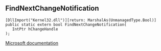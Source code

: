 ## FindNextChangeNotification

```
[DllImport("Kernel32.dll")][return: MarshalAs(UnmanagedType.Bool)]
public static extern bool FindNextChangeNotification(
   IntPtr hChangeHandle
);
```

[Microsoft documentation](TODO)
